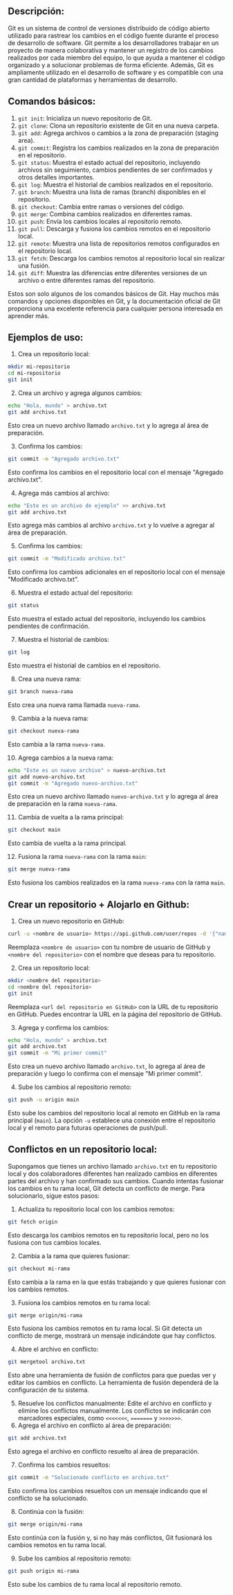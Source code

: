 ## Descripción:

Git es un sistema de control de versiones distribuido de código abierto utilizado para rastrear los cambios en el código fuente durante el proceso de desarrollo de software. Git permite a los desarrolladores trabajar en un proyecto de manera colaborativa y mantener un registro de los cambios realizados por cada miembro del equipo, lo que ayuda a mantener el código organizado y a solucionar problemas de forma eficiente. Además, Git es ampliamente utilizado en el desarrollo de software y es compatible con una gran cantidad de plataformas y herramientas de desarrollo.

## Comandos básicos:

1.  `git init`: Inicializa un nuevo repositorio de Git.
2.  `git clone`: Clona un repositorio existente de Git en una nueva carpeta.
3.  `git add`: Agrega archivos o cambios a la zona de preparación (staging area).
4.  `git commit`: Registra los cambios realizados en la zona de preparación en el repositorio.
5.  `git status`: Muestra el estado actual del repositorio, incluyendo archivos sin seguimiento, cambios pendientes de ser confirmados y otros detalles importantes.
6.  `git log`: Muestra el historial de cambios realizados en el repositorio.
7.  `git branch`: Muestra una lista de ramas (branch) disponibles en el repositorio.
8.  `git checkout`: Cambia entre ramas o versiones del código.
9.  `git merge`: Combina cambios realizados en diferentes ramas.
10.  `git push`: Envía los cambios locales al repositorio remoto.
11.  `git pull`: Descarga y fusiona los cambios remotos en el repositorio local.
12.  `git remote`: Muestra una lista de repositorios remotos configurados en el repositorio local.
13.  `git fetch`: Descarga los cambios remotos al repositorio local sin realizar una fusión.
14.  `git diff`: Muestra las diferencias entre diferentes versiones de un archivo o entre diferentes ramas del repositorio.

Estos son solo algunos de los comandos básicos de Git. Hay muchos más comandos y opciones disponibles en Git, y la documentación oficial de Git proporciona una excelente referencia para cualquier persona interesada en aprender más.

## Ejemplos de uso:

1. Crea un repositorio local:

```bash
mkdir mi-repositorio
cd mi-repositorio
git init
```

2. Crea un archivo y agrega algunos cambios:

```bash
echo "Hola, mundo" > archivo.txt
git add archivo.txt
```

Esto crea un nuevo archivo llamado `archivo.txt` y lo agrega al área de preparación.

3. Confirma los cambios:

```bash
git commit -m "Agregado archivo.txt"
```

Esto confirma los cambios en el repositorio local con el mensaje "Agregado archivo.txt".

4. Agrega más cambios al archivo:

```bash
echo "Este es un archivo de ejemplo" >> archivo.txt
git add archivo.txt
```

Esto agrega más cambios al archivo `archivo.txt` y lo vuelve a agregar al área de preparación.

5. Confirma los cambios:

```bash
git commit -m "Modificado archivo.txt"
```

Esto confirma los cambios adicionales en el repositorio local con el mensaje "Modificado archivo.txt".

6. Muestra el estado actual del repositorio:

```bash
git status
```

Esto muestra el estado actual del repositorio, incluyendo los cambios pendientes de confirmación.

7. Muestra el historial de cambios:

```bash
git log
```

Esto muestra el historial de cambios en el repositorio.

8. Crea una nueva rama:

```bash
git branch nueva-rama
```

Esto crea una nueva rama llamada `nueva-rama`.

9. Cambia a la nueva rama:

```bash
git checkout nueva-rama
```

Esto cambia a la rama `nueva-rama`.

10. Agrega cambios a la nueva rama:

```bash
echo "Este es un nuevo archivo" > nuevo-archivo.txt
git add nuevo-archivo.txt
git commit -m "Agregado nuevo-archivo.txt"
```

Esto crea un nuevo archivo llamado `nuevo-archivo.txt` y lo agrega al área de preparación en la rama `nueva-rama`.

11. Cambia de vuelta a la rama principal:

```bash
git checkout main
```

Esto cambia de vuelta a la rama principal.

12. Fusiona la rama `nueva-rama` con la rama `main`:

```bash
git merge nueva-rama
```

Esto fusiona los cambios realizados en la rama `nueva-rama` con la rama `main`.

## Crear un repositorio + Alojarlo en Github:

1.  Crea un nuevo repositorio en GitHub:

```bash
curl -u <nombre de usuario> https://api.github.com/user/repos -d '{"name":"<nombre del repositorio>"}'
```

Reemplaza `<nombre de usuario>` con tu nombre de usuario de GitHub y `<nombre del repositorio>` con el nombre que deseas para tu repositorio.

2.  Crea un repositorio local:

```bash
mkdir <nombre del repositorio>
cd <nombre del repositorio>
git init
```

Reemplaza `<url del repositorio en GitHub>` con la URL de tu repositorio en GitHub. Puedes encontrar la URL en la página del repositorio de GitHub.

3.  Agrega y confirma los cambios:

```bash
echo "Hola, mundo" > archivo.txt
git add archivo.txt
git commit -m "Mi primer commit"
```

Esto crea un nuevo archivo llamado `archivo.txt`, lo agrega al área de preparación y luego lo confirma con el mensaje "Mi primer commit".

4.  Sube los cambios al repositorio remoto:

```bash
git push -u origin main
```

Esto sube los cambios del repositorio local al remoto en GitHub en la rama principal (`main`). La opción `-u` establece una conexión entre el repositorio local y el remoto para futuras operaciones de push/pull.

## Conflictos en un repositorio local:

Supongamos que tienes un archivo llamado `archivo.txt` en tu repositorio local y dos colaboradores diferentes han realizado cambios en diferentes partes del archivo y han confirmado sus cambios. Cuando intentas fusionar los cambios en tu rama local, Git detecta un conflicto de merge. Para solucionarlo, sigue estos pasos:

1.  Actualiza tu repositorio local con los cambios remotos:

```bash
git fetch origin
```

Esto descarga los cambios remotos en tu repositorio local, pero no los fusiona con tus cambios locales.

2.  Cambia a la rama que quieres fusionar:

```bash
git checkout mi-rama
```

Esto cambia a la rama en la que estás trabajando y que quieres fusionar con los cambios remotos.

3.  Fusiona los cambios remotos en tu rama local:

```bash
git merge origin/mi-rama
```

Esto fusiona los cambios remotos en tu rama local. Si Git detecta un conflicto de merge, mostrará un mensaje indicándote que hay conflictos.

4.  Abre el archivo en conflicto:

```bash
git mergetool archivo.txt
```

Esto abre una herramienta de fusión de conflictos para que puedas ver y editar los cambios en conflicto. La herramienta de fusión dependerá de la configuración de tu sistema.

5. Resuelve los conflictos manualmente:
	Edite el archivo en conflicto y elimine los conflictos manualmente. Los conflictos se indicarán con marcadores especiales, como `<<<<<<<`, `=======` y `>>>>>>>`.
6. Agrega el archivo en conflicto al área de preparación:

```bash
git add archivo.txt
```

Esto agrega el archivo en conflicto resuelto al área de preparación.

7.  Confirma los cambios resueltos:

```bash
git commit -m "Solucionado conflicto en archivo.txt"
```

Esto confirma los cambios resueltos con un mensaje indicando que el conflicto se ha solucionado.

8.  Continúa con la fusión:

```bash
git merge origin/mi-rama
```

Esto continúa con la fusión y, si no hay más conflictos, Git fusionará los cambios remotos en tu rama local.

9.  Sube los cambios al repositorio remoto:

```bash
git push origin mi-rama
```

Esto sube los cambios de tu rama local al repositorio remoto.